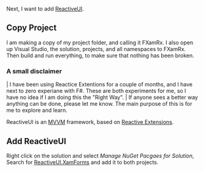 Next, I want to add [ReactiveUI](https://reactiveui.net/).

## Copy Project
I am making a copy of my project folder, and calling it FXamRx. I also open up Visual Studio, the solution, projects, and all namespaces to FXamRx.  
Then build and run everything, to make sure that nothing has been broken.

### A small disclaimer
| I have been using Reactice Extentions for a couple of months, and I have next to zero experiane with F#. These are both experiments for me, so I have no idea if I am doing this the "Right Way".
| If anyone sees a better way anything can be done, please let me know. The main purpose of this is for me to explore and learn.

ReactiveUI is an [MVVM](https://en.wikipedia.org/wiki/Model%E2%80%93view%E2%80%93viewmodel) framework, based on [Reactive Extensions](https://github.com/dotnet/reactive).

## Add ReactiveUI
Right click on the solution and select _Manage NuGet Pacgaes for Solution_, Search for [ReactiveUI.XamForms](https://www.nuget.org/packages/ReactiveUI.XamForms) and add it to both projects.
<!--stackedit_data:
eyJoaXN0b3J5IjpbMTkzOTM0NDExOCwtMTUxOTkwMDg0LC0xOD
czMjA2NTk2XX0=
-->